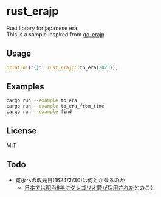 # rust_erajp

Rust library for japanese era.  
This is a sample inspired from [go-erajp](https://github.com/mattn/go-erajp).

## Usage

```rust
println!("{}", rust_erajp::to_era(2023));
```

## Examples

```sh
cargo run --example to_era
cargo run --example to_era_from_time
cargo run --example find
```

## License

MIT

## Todo
- 寛永への改元日(1624/2/30)は何とかなるのか
    - [日本では明治6年にグレゴリオ暦が採用された](https://www1.kaiho.mlit.go.jp/KOHO/faq/reki/shinreki.html)とのこと
